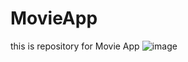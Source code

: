 # MovieApp
this is repository for Movie App
![image](https://github.com/hoang143/MovieApp/assets/116056265/ad120b5a-8f85-4d20-9ce8-60ff95e55605)

